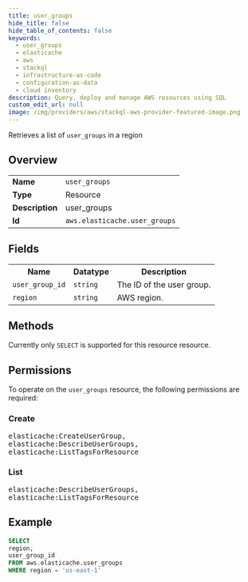 ```yaml
---
title: user_groups
hide_title: false
hide_table_of_contents: false
keywords:
  - user_groups
  - elasticache
  - aws
  - stackql
  - infrastructure-as-code
  - configuration-as-data
  - cloud inventory
description: Query, deploy and manage AWS resources using SQL
custom_edit_url: null
image: /img/providers/aws/stackql-aws-provider-featured-image.png
---
```

Retrieves a list of <code>user_groups</code> in a region

## Overview
<table><tbody>
<tr><td><b>Name</b></td><td><code>user_groups</code></td></tr>
<tr><td><b>Type</b></td><td>Resource</td></tr>
<tr><td><b>Description</b></td><td>user_groups</td></tr>
<tr><td><b>Id</b></td><td><code>aws.elasticache.user_groups</code></td></tr>
</tbody></table>

## Fields
<table><tbody>
<tr><th>Name</th><th>Datatype</th><th>Description</th></tr>
<tr><td><code>user_group_id</code></td><td><code>string</code></td><td>The ID of the user group.</td></tr>
<tr><td><code>region</code></td><td><code>string</code></td><td>AWS region.</td></tr>

</tbody></table>

## Methods
Currently only <code>SELECT</code> is supported for this resource resource.

## Permissions

To operate on the <code>user_groups</code> resource, the following permissions are required:

### Create
<pre>
elasticache:CreateUserGroup,
elasticache:DescribeUserGroups,
elasticache:ListTagsForResource</pre>

### List
<pre>
elasticache:DescribeUserGroups,
elasticache:ListTagsForResource</pre>


## Example
```sql
SELECT
region,
user_group_id
FROM aws.elasticache.user_groups
WHERE region = 'us-east-1'
```
